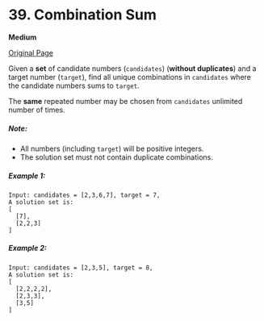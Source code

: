 # 39. Combination Sum

**Medium**

[Original Page](https://leetcode.com/problems/combination-sum/)

Given a __set__ of candidate numbers (`candidates`) (__without duplicates__) and a target number (`target`), find all unique combinations in `candidates` where the candidate numbers sums to `target`.

The __same__ repeated number may be chosen from `candidates` unlimited number of times.

##### Note:
- All numbers (including `target`) will be positive integers.
- The solution set must not contain duplicate combinations.

##### Example 1:
```
Input: candidates = [2,3,6,7], target = 7,
A solution set is:
[
  [7],
  [2,2,3]
]
```

##### Example 2:
```
Input: candidates = [2,3,5], target = 8,
A solution set is:
[
  [2,2,2,2],
  [2,3,3],
  [3,5]
]
```
